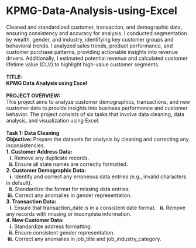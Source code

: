 # KPMG-Data-Analysis-using-Excel
Cleaned and standardized customer, transaction, and demographic data, ensuring consistency and accuracy for analysis. I conducted segmentation by wealth, gender, and industry, identifying key customer groups and behavioral trends. I analyzed sales trends, product performance, and customer purchase patterns, providing actionable insights into revenue drivers. Additionally, I estimated potential revenue and calculated customer lifetime value (CLV) to highlight high-value customer segments.
<br><br>
<b>TITLE:
<br>
KPMG Data Analysis using Excel</b>
<br><br>
<b>PROJECT OVERVIEW:</b>
<br>
This project aims to analyze customer demographics, transactions, and new customer data to provide insights into business
performance and customer behavior. The project consists of six tasks that involve data cleaning, data analysis, and visualization using
Excel.
<br><br>
<b>Task 1: Data Cleaning
<br>
Objective:</b> Prepare the datasets for analysis by cleaning and correcting any inconsistencies.
<br>
<b>1. Customer Address Data:<br>
   &nbsp;&nbsp;&nbsp;i.</b> Remove any duplicate records.<br>
   &nbsp;&nbsp;<b>ii.</b> Ensure all state names are correctly formatted.<br>
<b>2. Customer Demographic Data:<br>
   &nbsp;&nbsp;&nbsp;i.</b> Identify and correct any erroneous data entries (e.g., invalid characters in default).<br>
  &nbsp;&nbsp;<b>ii.</b> Standardize the format for missing data entries.<br>
 &nbsp;<b>iii.</b> Correct any anomalies in gender representation.<br>
<b>3. Transaction Data:<br>
   &nbsp;&nbsp;&nbsp;i.</b> Ensure that transaction_date is in a consistent date format.
  &nbsp;&nbsp;<b>ii.</b> Remove any records with missing or incomplete information.<br>
<b>4. New Customer Data:<br>
   &nbsp;&nbsp;&nbsp;i.</b> Standardize address formatting.<br>
  &nbsp;&nbsp;<b>ii.</b> Ensure consistent gender representation.<br>
 &nbsp;<b>iii.</b> Correct any anomalies in job_title and job_industry_category.<br>

